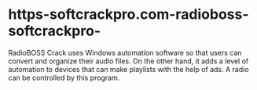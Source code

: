 # https-softcrackpro.com-radioboss-softcrackpro-
RadioBOSS Crack uses Windows automation software so that users can convert and organize their audio files. On the other hand, it adds a level of automation to devices that can make playlists with the help of ads. A radio can be controlled by this program. 
